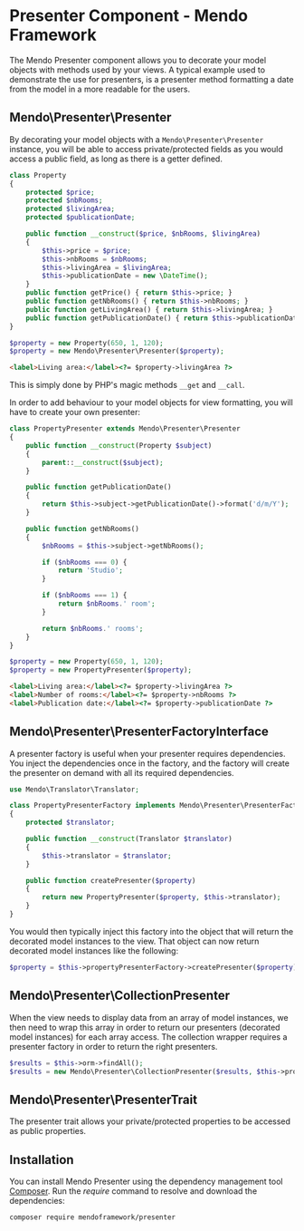 # Presenter Component - Mendo Framework

The Mendo Presenter component allows you to decorate your model objects with methods used by your views. A typical example used to demonstrate the use for presenters, is a presenter method formatting a date from the model in a more readable for the users.

## Mendo\Presenter\Presenter

By decorating your model objects with a ```Mendo\Presenter\Presenter``` instance, you will be able to access private/protected fields as you would access a public field, as long as there is a getter defined.

```php
class Property
{
    protected $price;
    protected $nbRooms;
    protected $livingArea;
    protected $publicationDate;

    public function __construct($price, $nbRooms, $livingArea)
    {
        $this->price = $price;
        $this->nbRooms = $nbRooms;
        $this->livingArea = $livingArea;
        $this->publicationDate = new \DateTime();
    }
    public function getPrice() { return $this->price; }
    public function getNbRooms() { return $this->nbRooms; }
    public function getLivingArea() { return $this->livingArea; }
    public function getPublicationDate() { return $this->publicationDate; }
}

$property = new Property(650, 1, 120);
$property = new Mendo\Presenter\Presenter($property);
```
```html
<label>Living area:</label><?= $property->livingArea ?>
```

This is simply done by PHP's magic methods ```__get``` and ```__call```.

In order to add behaviour to your model objects for view formatting, you will have to create your own presenter:

```php
class PropertyPresenter extends Mendo\Presenter\Presenter
{
    public function __construct(Property $subject)
    {
        parent::__construct($subject);
    }

    public function getPublicationDate()
    {
        return $this->subject->getPublicationDate()->format('d/m/Y');
    }

    public function getNbRooms()
    {
        $nbRooms = $this->subject->getNbRooms();

        if ($nbRooms === 0) {
            return 'Studio';
        }

        if ($nbRooms === 1) {
            return $nbRooms.' room';
        }

        return $nbRooms.' rooms';
    }
}

$property = new Property(650, 1, 120);
$property = new PropertyPresenter($property);
```
```html
<label>Living area:</label><?= $property->livingArea ?>
<label>Number of rooms:</label><?= $property->nbRooms ?>
<label>Publication date:</label><?= $property->publicationDate ?>
```

## Mendo\Presenter\PresenterFactoryInterface

A presenter factory is useful when your presenter requires dependencies.
You inject the dependencies once in the factory, and the factory will create the presenter on demand with all its required dependencies.

```php
use Mendo\Translator\Translator;

class PropertyPresenterFactory implements Mendo\Presenter\PresenterFactoryInterface
{
    protected $translator;

    public function __construct(Translator $translator)
    {
        $this->translator = $translator;
    }

    public function createPresenter($property)
    {
        return new PropertyPresenter($property, $this->translator);
    }
}
```

You would then typically inject this factory into the object that will return the decorated model instances to the view. That object can now return decorated model instances like the following:

```php
$property = $this->propertyPresenterFactory->createPresenter($property);
```

## Mendo\Presenter\CollectionPresenter

When the view needs to display data from an array of model instances, we then need to wrap this array in order to return our presenters (decorated model instances) for each array access. The collection wrapper requires a presenter factory in order to return the right presenters.

```php
$results = $this->orm->findAll();
$results = new Mendo\Presenter\CollectionPresenter($results, $this->propertyPresenterFactory);
```

## Mendo\Presenter\PresenterTrait

The presenter trait allows your private/protected properties to be accessed as public properties.

## Installation

You can install Mendo Presenter using the dependency management tool [Composer](https://getcomposer.org/).
Run the *require* command to resolve and download the dependencies:

```
composer require mendoframework/presenter
```